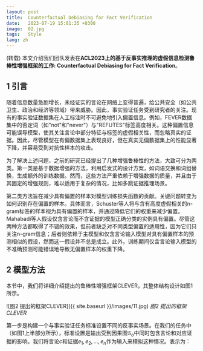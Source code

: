 ```yaml
---
layout: post
title:  Counterfactual Debiasing for Fact Verification
date:   2023-07-19 15:01:35 +0300
image:  02.jpg
tags:   Style
lang: zh
---
```

(转载) 本文介绍我们团队发表在**ACL2023上的基于反事实推理的虚假信息检测鲁棒性增强框架的工作: Counterfactual Debiasing for Fact Verification**。

## 1 引言

随着信息数量急剧增长，未经证实的言论在网络上变得普遍，给公共安全（如公共卫生、政治和经济等领域）带来威胁。因此，事实验证任务受到研究者的关注。现有的事实验证数据集在人工标注时不可避免地引入偏置信息。例如，FEVER数据集中的否定词（如"not"和"never"）与"REFUTES"标签高度相关。这种偏置信息可能误导模型，使其关注言论中部分特征与标签的虚假相关性，而忽略真实的证据。因此，尽管模型在有偏数据集上表现良好，但在真实无偏数据集上的性能显著下降，并容易受到对抗性样本的攻击。

为了解决上述问题，之前的研究已经提出了几种增强鲁棒性的方法，大致可分为两类。第一类是基于数据增强的方法，利用启发式的设计方案，如词语交换和词组替换，生成额外的训练数据。然而，这些方法严重依赖于增强数据的质量，并且由于其固定的增强规则，难以适用于复杂的情况，比如多跳证据推理场景。

第二类方法旨在减少具有偏置的样本对模型训练损失函数的贡献。关键问题转变为如何识别存在偏置的样本。具体而言，Schuster等人将与含有高度虚假相关的n-gram标签的样本视为具有偏置的样本，并通过降低它们的权重来减少偏置。Mahabadi等人假设仅含言论而不含证据的模型正确分类的实例具有偏置。尽管这两种方法都取得了不错的效果，但前者缺乏对不同类型偏置的适用性，因为它们只关注n-gram信息；后者则依赖于主模型和仅含言论输入模型对具有偏置样本的预测相似的假设，然而这一假设并不总是成立。此外，训练期间仅含言论输入模型的不准确预测可能错误地导致无偏置样本的权重下降。

## 2 模型方法

本节中，我们将详细介绍提出的鲁棒性增强框架CLEVER，其整体结构设计如图1所示。

![图2 提出的框架CLEVER]({{ site.baseurl }}/images/11.jpg)
*图2 提出的框架CLEVER*

第一步是构建一个与事实验证任务标准设置不同的反事实场景。在我们的任务中（如图1上半部分所示），标准设置是输出受到因果图$\mathcal{G}_o$中同时包含言论和对应证据的影响。我们将言论$c$和证据${e_1, e_2, \ldots, e_n}$作为输入来模拟这种情况。表示为：
